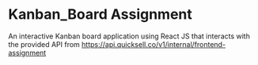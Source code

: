# Kanban_Board Assignment

An interactive Kanban board application using React JS that interacts with the provided API from  https://api.quicksell.co/v1/internal/frontend-assignment
